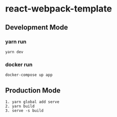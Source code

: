 # react-webpack-template

## Development Mode
### yarn run
```
yarn dev
```

### docker run
```
docker-compose up app
```

## Production Mode
```
1. yarn global add serve
2. yarn build
3. serve -s build
```
